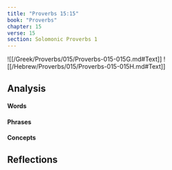 ```yaml
---
title: "Proverbs 15:15"
book: "Proverbs"
chapter: 15
verse: 15
section: Solomonic Proverbs 1
---
```

![[/Greek/Proverbs/015/Proverbs-015-015G.md#Text]]
![[/Hebrew/Proverbs/015/Proverbs-015-015H.md#Text]]

## Analysis

#### Words

#### Phrases

#### Concepts

## Reflections
